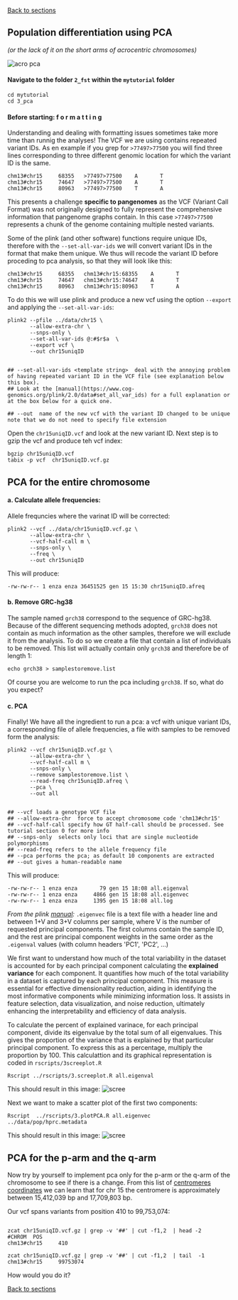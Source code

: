 [Back to sections](/#tutorial-sections)

## Population differentiation using PCA 
_(or the lack of it on the short arms of acrocentric chromosomes)_

![acro pca](../img/pangenome_pca.png)


#### Navigate to the folder `2_fst` within the `mytutorial` folder 

```shell
cd mytutorial
cd 3_pca
```

#### Before starting: f o r m a t t i n g 

Understanding and dealing with formatting issues sometimes take more time than runnig the analyses! The VCF we are using contains repeated variant IDs. As en example if you grep for `>77497>77500`  you will find three lines corresponding to three different genomic location for which the variant ID is the same. 

```shell
chm13#chr15     68355   >77497>77500    A       T
chm13#chr15     74647   >77497>77500    A       T
chm13#chr15     80963   >77497>77500    T       A
```

This presents a challenge **specific to pangenomes** as the VCF (Variant Call Format) was not originally designed to fully represent the comprehensive information that pangenome graphs contain. In this case `>77497>77500`  represents a chunk of the genome containing multiple nested variants.  

Some of the plink (and other software) functions require unique IDs, therefore with the `--set-all-var-ids` we will convert variant IDs in the format that make them unique. We thus will recode the variant ID before proceding to pca analysis, so that they will look like this: 

```shell
chm13#chr15     68355   chm13#chr15:68355    A       T
chm13#chr15     74647   chm13#chr15:74647    A       T
chm13#chr15     80963   chm13#chr15:80963    T       A
```

To do this we will use plink and produce a new vcf using the option `--export`  and applying the `--set-all-var-ids`: 

```shell
plink2 --pfile ../data/chr15 \
       --allow-extra-chr \
       --snps-only \
       --set-all-var-ids @:#$r$a  \
       --export vcf \
       --out chr15uniqID


## --set-all-var-ids <template string>  deal with the annoying problem of having repeated variant ID in the VCF file (see explanation below this box). 
## Look at the [manual](https://www.cog-genomics.org/plink/2.0/data#set_all_var_ids) for a full explanation or at the box below for a quick one. 

## --out  name of the new vcf with the variant ID changed to be unique note that we do not need to specify file extension 
```

Open the `chr15uniqID.vcf` and look at the new variant ID. Next step is to gzip the vcf and produce teh vcf index: 

```shell
bgzip chr15uniqID.vcf 
tabix -p vcf  chr15uniqID.vcf.gz
```

## PCA for the entire chromosome

<!---If you did not have enough time to refromat the vcf you can use this one already formatted: --->


#### a. Calculate allele frequencies: 
Allele frequncies where the varinat ID will be corrected:

```shell
plink2 --vcf ../data/chr15uniqID.vcf.gz \
       --allow-extra-chr \
       --vcf-half-call m \
       --snps-only \
       --freq \
       --out chr15uniqID 
```

This will produce: 
```shell
-rw-rw-r-- 1 enza enza 36451525 gen 15 15:30 chr15uniqID.afreq
```

#### b. Remove GRC-hg38 
The sample named `grch38` correspond to the sequence of GRC-hg38. Because of the different sequencing methods adopted, `grch38` does not contain as much information as the other samples, therefore we will exclude it from the analysis. To do so we create a file that contain a list of individuals to be removed. This list will actually contain only `grch38`  and therefore be of length 1: 

```shell
echo grch38 > samplestoremove.list

``` 
Of course you are welcome to run the pca including `grch38`. If so, what do you expect? 

#### c. PCA 
Finally! We have all the ingredient to run a pca: a vcf with unique variant IDs, a corresponding file of allele frequencies, a file with samples to be removed form the analysis: 

```shell 
plink2 --vcf chr15uniqID.vcf.gz \
       --allow-extra-chr \
       --vcf-half-call m \
       --snps-only \
       --remove samplestoremove.list \
       --read-freq chr15uniqID.afreq \
       --pca \
       --out all


## --vcf loads a genotype VCF file
## --allow-extra-chr  force to accept chromosome code 'chm13#chr15'
## --vcf-half-call specify how GT half-call should be processed. See tutorial section 0 for more info
## --snps-only  selects only loci that are single nucleotide polymorphisms 
## --read-freq refers to the allele frequency file 
## --pca performs the pca; as default 10 components are extracted 
## --out gives a human-readable name 

```
This will produce: 

```shell
-rw-rw-r-- 1 enza enza       79 gen 15 18:08 all.eigenval
-rw-rw-r-- 1 enza enza     4866 gen 15 18:08 all.eigenvec
-rw-rw-r-- 1 enza enza     1395 gen 15 18:08 all.log
```

_From the plink [manual](https://www.cog-genomics.org/plink/2.0/formats#eigenvec):_  `.eigenvec` file is a text file with a header line and between 1+V and 3+V columns per sample, where V is the number of requested principal components. The first columns contain the sample ID, and the rest are principal component weights in the same order as the `.eigenval` values (with column headers 'PC1', 'PC2', ...)

We first want to understand how much of the total variability in the dataset is accounted for by each principal component calculating the **explained variance** for each component. It quantifies how much of the total variability in a dataset is captured by each principal component. This measure is essential for effective dimensionality reduction, aiding in identifying the most informative components while minimizing information loss. It assists in feature selection, data visualization, and noise reduction, ultimately enhancing the interpretability and efficiency of data analysis.


To calculate the percent of explained varinace, for each principal component, divide its eigenvalue by the total sum of all eigenvalues. This gives the proportion of the variance that is explained by that particular principal component. To express this as a percentage, multiply the proportion by 100. This calculattion and its graphical representation is coded in `rscripts/3screeplot.R`

```shell
Rscript ../rscripts/3.screeplot.R all.eigenval 
```

This should result in this image: 
![scree](../img/all.eigenvalscree.png)


Next we want to make a scatter plot of the first two components: 

```shell
Rscript  ../rscripts/3.plotPCA.R all.eigenvec  ../data/pop/hprc.metadata
```
This should result in this image: 
![scree](../img/all.eigenvec.pca.png)


## PCA for the p-arm and the q-arm 

Now try by yourself to implement pca only for the p-arm or the q-arm of the chromosome to see if there is a change. 
From this list of [centromeres coordinates](https://github.com/pangenome/chromosome_communities/blob/main/data/chm13.centromeres.approximate.bed) we can learn that for chr 15 the centromere is approximately between 15,412,039 bp and 17,709,803 bp. 

Our vcf spans variants from position 410 to 99,753,074: 

```shell

zcat chr15uniqID.vcf.gz | grep -v '##' | cut -f1,2  | head -2 
#CHROM  POS
chm13#chr15     410

zcat chr15uniqID.vcf.gz | grep -v '##' | cut -f1,2  | tail  -1 
chm13#chr15     99753074
```

How would you do it? 

[Back to sections](/#tutorial-sections)

<!---
We can make two sub-vcfs each containing only markers from the p-arm or the q-arm  

```shell 
bcftools view -O z  -o p-arm.vcf.gz chr15uniqID.vcf.gz  -r chm13#chr15:0-15412039 
tabix -p vcf p-arm.vcf.gz

bcftools view -O z  -o q-arm.vcf.gz chr15uniqID.vcf.gz  -r chm13#chr15:17709803-99753074 
tabix -p vcf q-arm.vcf.gz


plink2 --vcf p-arm.vcf.gz \
       --allow-extra-chr \
       --vcf-half-call m \
       --snps-only \
       --remove samplestoremove.list \
       --read-freq chr15uniqID.afreq \
       --rm-dup exclude-mismatch \
       --pca \
       --out p-arm

plink2 --vcf q-arm.vcf.gz \
       --allow-extra-chr \
       --vcf-half-call m \
       --snps-only \
       --remove samplestoremove.list \
       --read-freq chr15uniqID.afreq \
       --pca \
       --out q-arm
```




```
for ass in chm13 hg38; do for c in $(seq 1 22); do 
plink2 --vcf chr$c.confident.SNPs.noRef.recode.vcf.gz\
--double-id \
--set-all-var-ids @:#$r:$a \
--rm-dup exclude-mismatch \
--vcf-half-call m \
--maf 0.01 \
--freq \
--out chr$c.confident.SNPs | \
plink2 --vcf chr$c.confident.SNPs.noRef.recode.vcf.gz \
--double-id \
--set-all-var-ids @:#$r:$a \
--rm-dup exclude-mismatch \
--vcf-half-call m \
--make-bed \
--read-freq chr$c.confident.SNPs.afreq \
--pca \
--out chr$c.confident.SNPs ; done
```
#### 7. Extract variants on p arm
```
for c in $(seq 1 22); do 
bcftools view -R chr$c.chm13.pArm_coord.txt \
-O z \
-o chr$c.confident.SNPs.pArm.vcf.gz chr$c.confident.SNPs.noRef.recode.vcf.gz | \
tabix -p vcf chr$c.confident.SNPs.pArm.vcf.gz; done
```
#### 8. Extract variants on q arm
```
for ass in chm13 hg38; do for c in $(seq 1 22); do
bcftools view -R chr$c.chm13.qArm_coord.txt \
-O z \
-o chr$c.confident.SNPs.qArm.vcf.gz \
chr$c.confident.SNPs.noRef.recode.vcf.gz | \
tabix -p vcf chr$c.confident.SNPs.qArm.vcf.gz; done
```
#### 9. PCA using variants on p and q arms

#### 10. Cluster analysis and plot
```
Rscript scr/clusterAnalysis.R \
pathToImputFiles \
length \
assembly \
method \
pathToOutputFile


Rscript scr/plotClustersHprc.R \
pathToImputFiles \
pathToPlot
```

#### 11. PCA plot
```
## put together eigenvec files
python3 scr/appendEigenvec.py \
-i "pathToImputFiles" \
-met method \
-ass assembly \
-len lehgth \
-o pathToOutputFile

Rscript scr/PCA_plot.R "pathToImputFiles" \
met \
pathToOtputPlot
``` 
---> 
